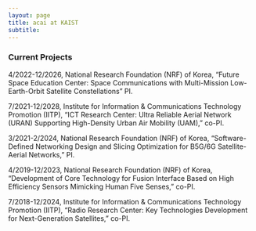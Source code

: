 ```yaml
---
layout: page
title: acai at KAIST
subtitle: 
---
```


### Current Projects


4/2022-12/2026,   National Research Foundation (NRF) of Korea, “Future Space Education Center: Space Communications with Multi-Mission Low-Earth-Orbit Satellite Constellations” PI.


7/2021-12/2028,   Institute for Information & Communications Technology Promotion (IITP), “ICT Research Center: Ultra Reliable Aerial Network (URAN) Supporting High-Density Urban Air Mobility (UAM),” co-PI.


3/2021-2/2024,    National Research Foundation (NRF) of Korea, “Software-Defined Networking Design and Slicing Optimization for B5G/6G Satellite-Aerial Networks,” PI.


4/2019-12/2023,   National Research Foundation (NRF) of Korea, “Development of Core Technology for Fusion Interface Based on High Efficiency Sensors Mimicking Human Five Senses,” co-PI.  


7/2018-12/2024,   Institute for Information & Communications Technology Promotion (IITP), “Radio Research Center: Key Technologies Development for Next-Generation Satellites,” co-PI.
